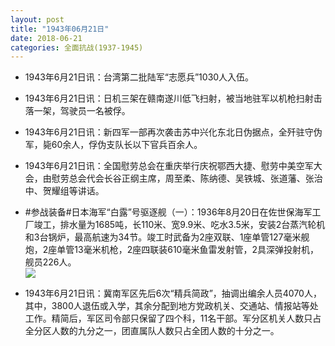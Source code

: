 ```yaml
---
layout: post
title: "1943年06月21日"
date: 2018-06-21
categories: 全面抗战(1937-1945)
---
```


<meta name="referrer" content="no-referrer" />

- 1943年6月21日讯：台湾第二批陆军“志愿兵”1030人入伍。 

- 1943年6月21日讯：日机三架在赣南遂川低飞扫射，被当地驻军以机枪扫射击落一架，驾驶员一名被俘。 

- 1943年6月21日讯：新四军一部再次袭击苏中兴化东北日伪据点，全歼驻守伪军，毙60余人，俘伪支队长以下官兵百余人。 

- 1943年6月21日讯：全国慰劳总会在重庆举行庆祝鄂西大捷、慰劳中美空军大会，由慰劳总会代会长谷正纲主席，周至柔、陈纳德、吴铁城、张道藩、张治中、贺耀组等讲话。 

- #参战装备#日本海军“白露”号驱逐舰（一）：1936年8月20日在佐世保海军工厂竣工，排水量为1685吨，长110米、宽9.9米、吃水3.5米，安装2台蒸汽轮机和3台锅炉，最高航速为34节。竣工时武备为2座双联、1座单管127毫米舰炮，2座单管13毫米机枪，2座四联装610毫米鱼雷发射管，2具深弹投射机，舰员226人。 <br/><img src="https://wx1.sinaimg.cn/large/aca367d8ly1fsiknb8782j20go0tb0xj.jpg" />

- 1943年6月21日讯：冀南军区先后6次“精兵简政”，抽调出编余人员4070人，其中，3800人退伍或入学，其余分配到地方党政机关、交通站、情报站等处工作。精简后，军区司令部只保留了四个科，11名干部。军分区机关人数只占全分区人数的九分之一，团直属队人数只占全团人数的十分之一。 

